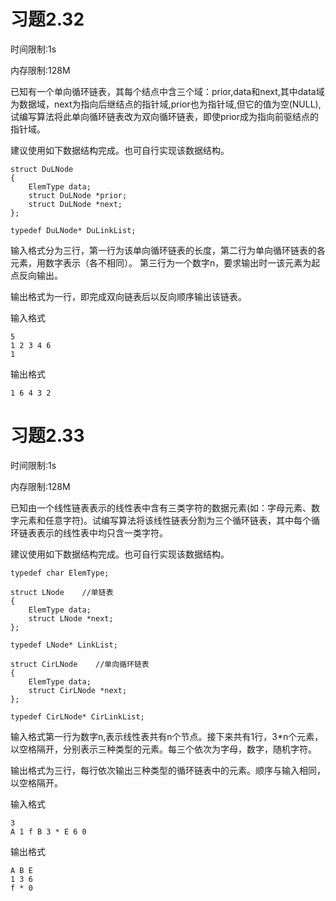 # 习题2.32
时间限制:1s

内存限制:128M

已知有一个单向循环链表，其每个结点中含三个域：prior,data和next,其中data域为数据域，next为指向后继结点的指针域,prior也为指针域,但它的值为空(NULL),试编写算法将此单向循环链表改为双向循环链表，即使prior成为指向前驱结点的指针域。

建议使用如下数据结构完成。也可自行实现该数据结构。

    struct DuLNode
    {
        ElemType data;
        struct DuLNode *prior;
        struct DuLNode *next;
    };

    typedef DuLNode* DuLinkList;

输入格式分为三行，第一行为该单向循环链表的长度，第二行为单向循环链表的各元素，用数字表示（各不相同）。 第三行为一个数字n，要求输出时一该元素为起点反向输出。

输出格式为一行，即完成双向链表后以反向顺序输出该链表。

输入格式

    5
    1 2 3 4 6
    1

输出格式

    1 6 4 3 2

# 习题2.33
时间限制:1s

内存限制:128M

已知由一个线性链表表示的线性表中含有三类字符的数据元素(如：字母元素、数字元素和任意字符)。试编写算法将该线性链表分割为三个循环链表，其中每个循环链表表示的线性表中均只含一类字符。

建议使用如下数据结构完成。也可自行实现该数据结构。

    typedef char ElemType;

    struct LNode    //单链表
    {
        ElemType data;
        struct LNode *next;
    };

    typedef LNode* LinkList;

    struct CirLNode    //单向循环链表
    {
        ElemType data;
        struct CirLNode *next;
    }; 

    typedef CirLNode* CirLinkList;

输入格式第一行为数字n,表示线性表共有n个节点。接下来共有1行，3*n个元素，以空格隔开，分别表示三种类型的元素。每三个依次为字母，数字，随机字符。

输出格式为三行，每行依次输出三种类型的循环链表中的元素。顺序与输入相同，以空格隔开。

输入格式

    3
    A 1 f B 3 * E 6 0

输出格式

    A B E
    1 3 6
    f * 0
